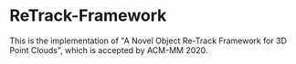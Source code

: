 # ReTrack-Framework
This is the implementation of "A Novel Object Re-Track Framework for 3D Point Clouds", which is accepted by ACM-MM 2020.
